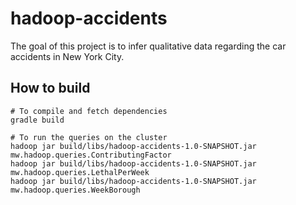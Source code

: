 # hadoop-accidents
The goal of this project is to infer qualitative data regarding the car accidents in New York City.

## How to build

    # To compile and fetch dependencies
    gradle build
    
    # To run the queries on the cluster
    hadoop jar build/libs/hadoop-accidents-1.0-SNAPSHOT.jar mw.hadoop.queries.ContributingFactor
    hadoop jar build/libs/hadoop-accidents-1.0-SNAPSHOT.jar mw.hadoop.queries.LethalPerWeek
    hadoop jar build/libs/hadoop-accidents-1.0-SNAPSHOT.jar mw.hadoop.queries.WeekBorough
